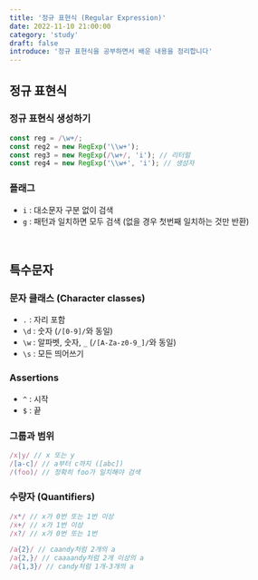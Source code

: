 ```yaml
---
title: '정규 표현식 (Regular Expression)'
date: 2022-11-10 21:00:00
category: 'study'
draft: false
introduce: '정규 표현식을 공부하면서 배운 내용을 정리합니다'
---
```


## 정규 표현식

### 정규 표현식 생성하기

```js
const reg = /\w+/;
const reg2 = new RegExp('\\w+');
const reg3 = new RegExp(/\w+/, 'i'); // 리터럴
const reg4 = new RegExp('\\w+', 'i'); // 생성자
```

### 플래그

- `i` : 대소문자 구분 없이 검색
- `g` : 패턴과 일치하면 모두 검색 (없을 경우 첫번째 일치하는 것만 반환)

<br />

## 특수문자

### 문자 클래스 (Character classes)

- `.` : 자리 포함
- `\d` : 숫자 (`/[0-9]/`와 동일)
- `\w` : 알파벳, 숫자, `_` (`/[A-Za-z0-9_]/`와 동일)
- `\s` : 모든 띄어쓰기

### Assertions

- `^` : 시작
- `$` : 끝

### 그룹과 범위

```js
/x|y/ // x 또는 y
/[a-c]/ // a부터 c까지 ([abc])
/(foo)/ // 정확히 foo가 일치해야 검색
```

### 수량자 (Quantifiers)

```js
/x*/ // x가 0번 또는 1번 이상
/x+/ // x가 1번 이상
/x?/ // x가 0번 또는 1번

/a{2}/ // caandy처럼 2개의 a
/a{2,}/ // caaaandy처럼 2개 이상의 a
/a{1,3}/ // candy처럼 1개-3개의 a
```

<br />
<br />
